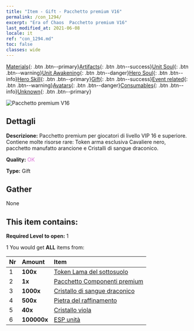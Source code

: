 ```yaml
---
title: "Item - Gift - Pacchetto premium V16"
permalink: /con_1294/
excerpt: "Era of Chaos  Pacchetto premium V16"
last_modified_at: 2021-06-08
locale: it
ref: "con_1294.md"
toc: false
classes: wide
---
```

 [Materials](/ItemsIT/){: .btn .btn--primary}[Artifacts](/ItemsIT/Artifacts/){: .btn .btn--success}[Unit Soul](/ItemsIT/UnitSoul/){: .btn .btn--warning}[Unit Awakening](/ItemsIT/UnitAwakening/){: .btn .btn--danger}[Hero Soul](/ItemsIT/HeroSoul/){: .btn .btn--info}[Hero Skill](/ItemsIT/HeroSkill/){: .btn .btn--primary}[Gift](/ItemsIT/Gift/){: .btn .btn--success}[Event related](/ItemsIT/Events/){: .btn .btn--warning}[Avatars](/ItemsIT/Avatars/){: .btn .btn--danger}[Consumables](/ItemsIT/Consumables/){: .btn .btn--info}[Unknown](/ItemsIT/Unknown/){: .btn .btn--primary}

 ![Pacchetto premium V16](/images/t/i_905001.png)

## Dettagli
 **Descrizione:** Pacchetto premium per giocatori di livello VIP 16 e superiore. Contiene molte risorse rare: Token arma esclusiva Cavaliere nero, pacchetto manufatto arancione e Cristalli di sangue draconico.

 **Quality:** <span style="color: #DA70D6">OK</span>

 **Type:** Gift

## Gather

  None

## This item contains:

 **Required Level to open:** 1

 1 You would get **ALL** items  from:

  | Nr | Amount |     Item    |
  |:---|:-------|:------------|
  | 1 |  **100x** | [Token Lama del sottosuolo](/ItemsIT/con_979/) |  | 
  | 2 |  **1x** | [Pacchetto Componenti premium](/ItemsIT/con_1363/) |  | 
  | 3 |  **1000x** | [Cristallo di sangue draconico](/ItemsIT/con_879/) |  | 
  | 4 |  **500x** | [Pietra del raffinamento](/ItemsIT/con_814/) |  | 
  | 5 |  **40x** | [Cristallo viola](/ItemsIT/con_720/) |  | 
  | 6 |  **100000x** | [ESP unità](/ItemsIT/con_902/) |  | 
